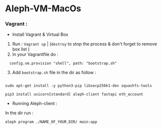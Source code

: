 # Aleph-VM-MacOs



### Vagrant : 

- Install Vagrant & Virtual Box 

1.  Run : ``` Vagrant up ``` | (``` destroy ```  to stop the process & don't forget to remove box list ) 
2.  In your Vagrantfile do :

```   config.vm.provision "shell", path: "bootstrap.sh" ```

3. Add ``` bootstrap.sh ``` file in the dir as follow : 

``` apt-get update

sudo apt-get install -y python3-pip libsecp256k1-dev squashfs-tools

pip3 install uvicorn[standard] aleph-client fastapi eth_account

``` 

- Running Aleph-client : 

In the dir run :

``` aleph program ./NAME_OF_YOUR_DIR/ main:app ``` 


